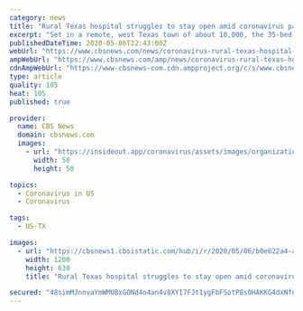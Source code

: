 ```yaml
---
category: news
title: "Rural Texas hospital struggles to stay open amid coronavirus pandemic"
excerpt: "Set in a remote, west Texas town of about 10,000, the 35-bed facility is almost empty. One of its biggest revenue makers, elective surgery, had been put on hold to save rooms for coronavirus patients."
publishedDateTime: 2020-05-06T22:43:00Z
webUrl: "https://www.cbsnews.com/news/coronavirus-rural-texas-hospital-struggles-to-stay-open-amid-pandemic/"
ampWebUrl: "https://www.cbsnews.com/amp/news/coronavirus-rural-texas-hospital-struggles-to-stay-open-amid-pandemic/"
cdnAmpWebUrl: "https://www-cbsnews-com.cdn.ampproject.org/c/s/www.cbsnews.com/amp/news/coronavirus-rural-texas-hospital-struggles-to-stay-open-amid-pandemic/"
type: article
quality: 105
heat: 105
published: true

provider:
  name: CBS News
  domain: cbsnews.com
  images:
    - url: "https://insideout.app/coronavirus/assets/images/organizations/cbsnews.com-50x50.jpg"
      width: 50
      height: 50

topics:
  - Coronavirus in US
  - Coronavirus

tags:
  - US-TX

images:
  - url: "https://cbsnews1.cbsistatic.com/hub/i/r/2020/05/06/b0e622a4-a099-4321-84bb-a2b048edd867/thumbnail/1200x630/fa3783cae2efb91ce2153b66f7e53ce5/hospital3.jpg"
    width: 1200
    height: 630
    title: "Rural Texas hospital struggles to stay open amid coronavirus pandemic"

secured: "48simMJnnvaYmWMUBxGONd4o4an4v8XYI7FJt1ygFbFSotP8s0HAKKG4dxNfn0U22L5U75WW2v2jPWjejXWpnqYVQSrxR8qRUCSCCKOvv19GzmBpU4/1w3MDhNS5d3gdHHxYr1KPRaEo7g1zFRrXOh/jh4WORYOYaXUgFc9Oa4Nsmiw1jWsW9IJXUjj5IkIupHnegc7IMF4VqIBY5wcLbrImhrkQPbZI5urYEya1IFKhGHnpFSbmjYF7la8CQUIP3tX0BCf+EOvB7nj6hfNggbCXAmzUe4cpas7jaEABWhVs1jktmzP3Lze53pOM8RfltbboPRUuGPYzVli5LTQGCYuOzG/UUJIwQx1TijWRohmoNwlVTGPm0isov7O2YiRvqdz33zpELsE4tTcqr5y8fhDbGlmrz3y7iZJVLc/TYMRfCOTFGU/brwQG/GFbcYb23Wy1VweChAaQIaLy9ECn5wNSjY7WWtuEhhtCayD+OlY=;4m6njC7tdQHqbw6tu2aTng=="
---
```


